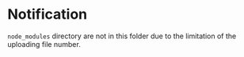 # Notification
`node_modules` directory are not in this folder due to the limitation of the uploading file number. 
